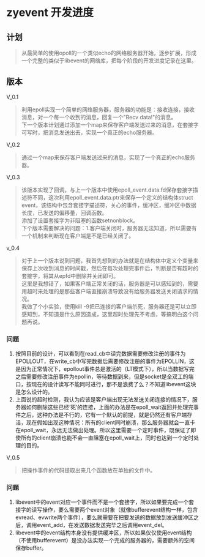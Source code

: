 # zyevent 开发进度

## 计划
> 从最简单的使用opoll的一个类似echo的网络服务器开始，逐步扩展，形成一个完整的类似于libevent的网络库，把每个阶段的开发进度记录在这里。

## 版本
V_0.1
> 利用epoll实现一个简单的网络服务器，服务器的功能是：接收连接，接收消息，对一个每一个收到的消息，回复一个"Recv data!"的消息。  
> 下一个版本计划通过添加一个map来保存客户端发送过来的消息，在套接字可写时，把消息发送出去，实现一个真正的echo服务器。

V_0.2
> 通过一个map来保存客户端发送过来的消息，实现了一个真正的echo服务器。  

V_0.3
> 该版本实现了回调，与上一个版本中使用epoll_event.data.fd保存套接字描述符不同，这次利用epoll_event.data.ptr来保存一个定义的结构体struct event，该结构中包含套接字描述符，关心的事件，缓冲区，缓冲区中数据长度，已发送的偏移量，回调函数。  
> 添加了设置套接字为非阻塞的函数setnonblock。  
> 下个版本需要解决的问题：1.客户端关闭时，服务器无法知道，所以需要有一个机制来判断现在客户端是不是已经关闭了。  

v_0.4
> 对于上一个版本说到问题，我首先想到的办法就是在结构体中定义个变量来保存上次收到消息的时间戳，然后在每次处理完事件后，判断是否有超时的套接字，将其从epfd中删除并关闭即可。  
> 这里是我想错了，如果客户端正常关闭的话，服务器是可以感知到的，需要用超时来处理的是那些客户端直接崩溃导致没有给服务器发送关闭请求的情况。  
> 我做了个小实验，使用kill -9把已连接的客户端杀死，服务器还是可以立即感知到，不知道是什么原因造成，这里超时处理先不考虑，等搞明白这个问题再说。  

### 问题
1. 按照目前的设计，可以看到在read_cb中读完数据需要修改注册的事件为EPOLLOUT，在write_cb中写完数据后需要修改注册的事件为EPOLLIN，这是因为正常情况下，epollout事件总是激活的（LT模式下），所以当数据写完之后需要修改注册事件为epollin，等待数据到来，但是socket是全双工的端口，按现在的设计读写不能同时进行，那不是浪费了么？不知道libevent这块是怎么设计的。
2. 上面说的超时检测，我认为应该是客户端出现无法发送关闭连接的情况下，服务器如何删除这些已经‘死’的连接，上面的办法是在epoll_wait返回并处理完事件之后，这种办法是不行的，它有一个默认的前提，就是仍然还有客户端存活，现在假如出现这种情况：所有的client同时崩溃，那么服务器就会一直卡在epoll_wait，永远无法做出处理。所以这里需要一个定时事件，既保证了即使所有的client崩溃也能不会一直阻塞在epoll_wait上，同时也达到一个定时处理的目的。

V_0.5
> 把操作事件的代码提取出来几个函数放在单独的文件中。   

### 问题
1. libevent中的event对应一个事件而不是一个套接字，所以如果要完成一个套接字的读写操作，要么需要两个event对象（就像bufferevent结构一样，包含evread、evwrite两个事件），要么就需要在把要发送的数据放到发送缓冲区之后，调用event_add，在发送数据发送完毕之后调用event_del。
2. libevent中的event结构本身没有提供缓冲区，所以如果仅仅使用event结构（不使用bufferevent）是没办法实现一个完成的服务器的，需要额外的空间保存buffer。
